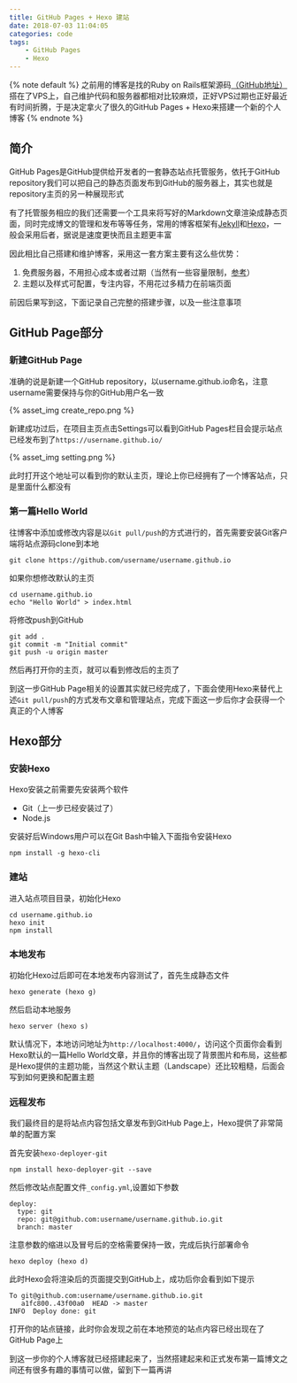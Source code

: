 ```yaml
---
title: GitHub Pages + Hexo 建站
date: 2018-07-03 11:04:05
categories: code
tags:
	- GitHub Pages
	- Hexo
---
```

{% note default %}
之前用的博客是找的Ruby on Rails框架源码[（GitHub地址）](https://github.com/wxy1106/xyblog)搭在了VPS上，自己维护代码和服务器都相对比较麻烦，正好VPS过期也正好最近有时间折腾，于是决定拿火了很久的GitHub Pages + Hexo来搭建一个新的个人博客
{% endnote %}
<!--more-->
## 简介
GitHub Pages是GitHub提供给开发者的一套静态站点托管服务，依托于GitHub repository我们可以把自己的静态页面发布到GitHub的服务器上，其实也就是repository主页的另一种展现形式

有了托管服务相应的我们还需要一个工具来将写好的Markdown文章渲染成静态页面，同时完成博文的管理和发布等等任务，常用的博客框架有[Jekyll](https://www.jekyll.com.cn/)和[Hexo](https://hexo.io/zh-cn/)，一般会采用后者，据说是速度更快而且主题更丰富

因此相比自己搭建和维护博客，采用这一套方案主要有这么些优势：

1. 免费服务器，不用担心成本或者过期（当然有一些容量限制，[参考](https://help.github.com/articles/what-is-github-pages/)）
2. 主题以及样式可配置，专注内容，不用花过多精力在前端页面

前因后果写到这，下面记录自己完整的搭建步骤，以及一些注意事项

## GitHub Page部分
### 新建GitHub Page
准确的说是新建一个GitHub repository，以username.github.io命名，注意username需要保持与你的GitHub用户名一致

{% asset_img create_repo.png %}

新建成功过后，在项目主页点击Settings可以看到GitHub Pages栏目会提示站点已经发布到了`https://username.github.io/`

{% asset_img setting.png %}

此时打开这个地址可以看到你的默认主页，理论上你已经拥有了一个博客站点，只是里面什么都没有

### 第一篇Hello World

往博客中添加或修改内容是以`Git pull/push`的方式进行的，首先需要安装Git客户端将站点源码clone到本地
```
git clone https://github.com/username/username.github.io
```
如果你想修改默认的主页
```
cd username.github.io
echo "Hello World" > index.html
```
将修改push到GitHub
```
git add .
git commit -m "Initial commit"
git push -u origin master
```
然后再打开你的主页，就可以看到修改后的主页了

到这一步GitHub Page相关的设置其实就已经完成了，下面会使用Hexo来替代上述`Git pull/push`的方式发布文章和管理站点，完成下面这一步后你才会获得一个真正的个人博客

## Hexo部分
### 安装Hexo
Hexo安装之前需要先安装两个软件

- Git（上一步已经安装过了）
- Node.js

安装好后Windows用户可以在Git Bash中输入下面指令安装Hexo
```
npm install -g hexo-cli
```
### 建站
进入站点项目目录，初始化Hexo
```
cd username.github.io
hexo init
npm install
```
### 本地发布
初始化Hexo过后即可在本地发布内容测试了，首先生成静态文件
```
hexo generate (hexo g)
```
然后启动本地服务
```
hexo server (hexo s)
```
默认情况下，本地访问地址为`http://localhost:4000/`，访问这个页面你会看到Hexo默认的一篇Hello World文章，并且你的博客出现了背景图片和布局，这些都是Hexo提供的主题功能，当然这个默认主题（Landscape）还比较粗糙，后面会写到如何更换和配置主题
### 远程发布
我们最终目的是将站点内容包括文章发布到GitHub Page上，Hexo提供了非常简单的配置方案

首先安装`hexo-deployer-git`
```
npm install hexo-deployer-git --save
```
然后修改站点配置文件`_config.yml`,设置如下参数
```
deploy:
  type: git
  repo: git@github.com:username/username.github.io.git
  branch: master
```
注意参数的缩进以及冒号后的空格需要保持一致，完成后执行部署命令
```
hexo deploy (hexo d)
```
此时Hexo会将渲染后的页面提交到GitHub上，成功后你会看到如下提示
```
To git@github.com:username/username.github.io.git
   a1fc800..43f00a0  HEAD -> master
INFO  Deploy done: git
```
打开你的站点链接，此时你会发现之前在本地预览的站点内容已经出现在了GitHub Page上

到这一步你的个人博客就已经搭建起来了，当然搭建起来和正式发布第一篇博文之间还有很多有趣的事情可以做，留到下一篇再讲
